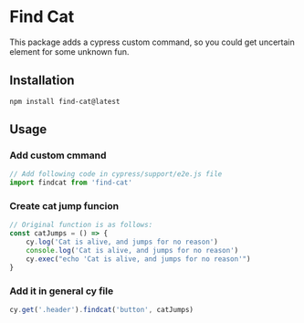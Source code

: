 # Find Cat
This package adds a cypress custom command, so you could get uncertain element for some unknown fun.

## Installation
```shell
npm install find-cat@latest
```

## Usage
### Add custom cmmand
```js
// Add following code in cypress/support/e2e.js file
import findcat from 'find-cat'
```
### Create cat jump funcion
```js
// Original function is as follows:
const catJumps = () => {
    cy.log('Cat is alive, and jumps for no reason')
    console.log('Cat is alive, and jumps for no reason')
    cy.exec("echo 'Cat is alive, and jumps for no reason'")
}
```
### Add it in general cy file
```js
cy.get('.header').findcat('button', catJumps)
```